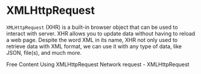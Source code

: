 # XMLHttpRequest

`XMLHttpRequest` (XHR) is a built-in browser object that can be used to interact with server. XHR allows you to update data without having to reload a web page. Despite the word XML in its name, XHR not only used to retrieve data with XML format, we can use it with any type of data, like JSON, file(s), and much more.

<ResourceGroupTitle>Free Content</ResourceGroupTitle>
<BadgeLink colorScheme='yellow' badgeText='Read' href='https://developer.mozilla.org/en-US/docs/Web/API/XMLHttpRequest/Using_XMLHttpRequest'>Using XMLHttpRequest</BadgeLink>
<BadgeLink colorScheme='green' badgeText='Course' href='https://javascript.info/xmlhttprequest'>Network request - XMLHttpRequest</BadgeLink>